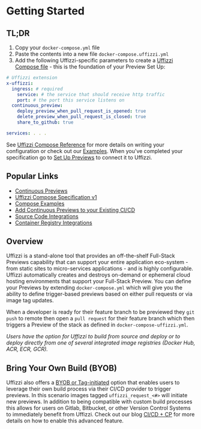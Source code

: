 # Getting Started

## TL;DR  
1. Copy your `docker-compose.yml` file
2. Paste the contents into a new file `docker-compose.uffizzi.yml`
3. Add the following Uffizzi-specific parameters to create a [Uffizzi Compose file](config/compose-spec.md) - this is the foundation of your Preview Set Up:
``` yaml title="docker-compose.uffizzi.yml"
# Uffizzi extension
x-uffizzi:
  ingress: # required
    service: # the service that should receive http traffic
    port: # the port this service listens on
  continuous_preview:
    deploy_preview_when_pull_request_is_opened: true
    delete_preview_when_pull_request_is_closed: true
    share_to_github: true

services: . . .
```

See [Uffizzi Compose Reference](config/compose-spec.md) for more details on writing your configuration or check out our [Examples](examples/example-compose.md).  When you've completed your specification go to [Set Up Previews](set-up-previews.md) to connect it to Uffizzi.

## Popular Links

* [Continuous Previews](continuous-previews.md)
* [Uffizzi Compose Specification v1](config/compose-spec.md)
* [Compose Examples](examples/example-compose.md)
* [Add Continuous Previews to your Existing CI/CD](engineeringblog/ci-cd-registry.md)
* [Source Code Integrations](config/source-code-integrations)
* [Container Registry Integrations](config/container-registry-integrations)

## Overview

Uffizzi is a stand-alone tool that provides an off-the-shelf Full-Stack Previews capability that can support your entire application eco-system - from static sites to micro-services applications - and is highly configurable.  Uffizzi automatically creates and destroys on-demand or ephemeral cloud hosting environments that support your Full-Stack Preview.  You can define your Previews by extending `docker-compose.yml` which will give you the ability to define trigger-based previews based on either pull requests or via image tag updates.

When a developer is ready for their feature branch to be previewed they `git push` to remote then open a `pull request` for their feature branch which then triggers a Preview of the stack as defined in `docker-compose-uffizzi.yml`.  

*Users have the option for Uffizzi to build from source and deploy or to deploy directly from one of several integrated image registries (Docker Hub, ACR, ECR, GCR).*  

## Bring Your Own Build (BYOB) 
Uffizzi also offers a [BYOB or Tag-initiated](set-up-previews/#bring-your-own-build-tag-based-trigger) option that enables users to leverage their own build process via their CI/CD provider to trigger previews.  In this scenario images tagged `uffizzi_request_<#>` will initiate new previews.  In addition to being compatible with custom build processes this allows for users on Gitlab, Bitbucket, or other Version Control Systems to immediately benefit from Uffizzi.  Check out our blog [CI/CD + CP](engineeringblog/ci-cd-registry.md) for more details on how to enable this advanced feature.


